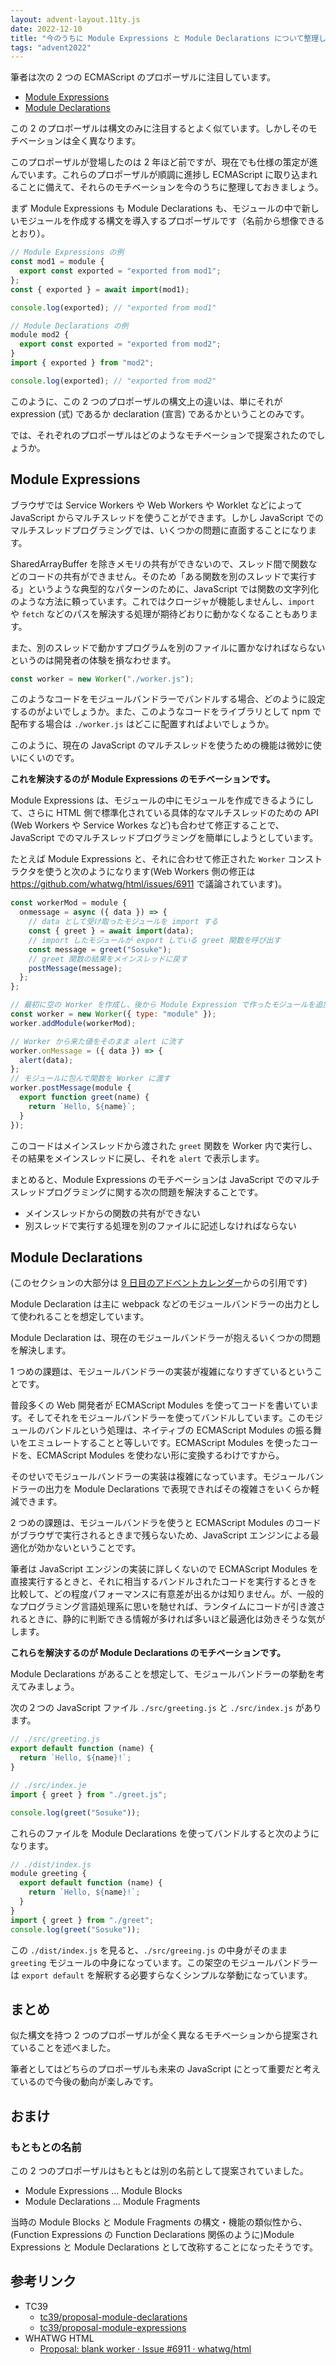 ```yaml
---
layout: advent-layout.11ty.js
date: 2022-12-10
title: "今のうちに Module Expressions と Module Declarations について整理しておこう"
tags: "advent2022"
---
```


筆者は次の 2 つの ECMAScript のプロポーザルに注目しています。

- [Module Expressions](https://github.com/tc39/proposal-module-expressions)
- [Module Declarations](https://github.com/tc39/proposal-module-declarations)

この 2 のプロポーザルは構文のみに注目するとよく似ています。しかしそのモチベーションは全く異なります。

このプロポーザルが登場したのは 2 年ほど前ですが、現在でも仕様の策定が進んでいます。これらのプロポーザルが順調に進捗し ECMAScript に取り込まれることに備えて、それらのモチベーションを今のうちに整理しておきましょう。

まず Module Expressions も Module Declarations も、モジュールの中で新しいモジュールを作成する構文を導入するプロポーザルです（名前から想像できるとおり）。

```js
// Module Expressions の例
const mod1 = module {
  export const exported = "exported from mod1";
};
const { exported } = await import(mod1);

console.log(exported); // "exported from mod1"
```

```js
// Module Declarations の例
module mod2 {
  export const exported = "exported from mod2";
}
import { exported } from "mod2";

console.log(exported); // "exported from mod2"
```

このように、この 2 つのプロポーザルの構文上の違いは、単にそれが expression (式) であるか declaration (宣言) であるかということのみです。

では、それぞれのプロポーザルはどのようなモチベーションで提案されたのでしょうか。

## Module Expressions

ブラウザでは Service Workers や Web Workers や Worklet などによって JavaScript からマルチスレッドを使うことができます。しかし JavaScript でのマルチスレッドプログラミングでは、いくつかの問題に直面することになります。

SharedArrayBuffer を除きメモリの共有ができないので、スレッド間で関数などのコードの共有ができません。そのため「ある関数を別のスレッドで実行する」というような典型的なパターンのために、JavaScript では関数の文字列化のような方法に頼っています。これではクロージャが機能しませんし、`import` や `fetch` などのパスを解決する処理が期待どおりに動かなくなることもあります。

また、別のスレッドで動かすプログラムを別のファイルに置かなければならないというのは開発者の体験を損なわせます。

```js
const worker = new Worker("./worker.js");
```

このようなコードをモジュールバンドラーでバンドルする場合、どのように設定するのがよいでしょうか。また、このようなコードをライブラリとして npm で配布する場合は `./worker.js` はどこに配置すればよいでしょうか。

このように、現在の JavaScript のマルチスレッドを使うための機能は微妙に使いにくいのです。

**これを解決するのが Module Expressions のモチベーションです。**

Module Expressions は、モジュールの中にモジュールを作成できるようにして、さらに HTML 側で標準化されている具体的なマルチスレッドのための API (Web Workers や Service Workes など)も合わせて修正することで、JavaScript でのマルチスレッドプログラミングを簡単にしようとしています。

たとえば Module Expressions と、それに合わせて修正された `Worker` コンストラクタを使うと次のようになります(Web Workers 側の修正は https://github.com/whatwg/html/issues/6911 で議論されています)。

```js
const workerMod = module {
  onmessage = async ({ data }) => {
    // data として受け取ったモジュールを import する
    const { greet } = await import(data);
    // import したモジュールが export している greet 関数を呼び出す
    const message = greet("Sosuke");
    // greet 関数の結果をメインスレッドに戻す
    postMessage(message);
  };
};

// 最初に空の Worker を作成し、後から Module Expression で作ったモジュールを追加する
const worker = new Worker({ type: "module" });
worker.addModule(workerMod);

// Worker から来た値をそのまま alert に流す
worker.onMessage = ({ data }) => {
  alert(data);
};
// モジュールに包んで関数を Worker に渡す
worker.postMessage(module {
  export function greet(name) {
    return `Hello, ${name}`;
  }
});
```

このコードはメインスレッドから渡された `greet` 関数を Worker 内で実行し、その結果をメインスレッドに戻し、それを `alert` で表示します。

まとめると、Module Expressions のモチベーションは JavaScript でのマルチスレッドプログラミングに関する次の問題を解決することです。

- メインスレッドからの関数の共有ができない
- 別スレッドで実行する処理を別のファイルに記述しなければならない

## Module Declarations

(このセクションの大部分は [9 日目のアドベントカレンダー](../09)からの引用です)

Module Declaration は主に webpack などのモジュールバンドラーの出力として使われることを想定しています。

Module Declaration は、現在のモジュールバンドラーが抱えるいくつかの問題を解決します。

1 つめの課題は、モジュールバンドラーの実装が複雑になりすぎているということです。

普段多くの Web 開発者が ECMAScript Modules を使ってコードを書いています。そしてそれをモジュールバンドラーを使ってバンドルしています。このモジュールのバンドルという処理は、ネイティブの ECMAScript Modules の振る舞いをエミュレートすることと等しいです。ECMAScript Modules を使ったコードを、ECMAScript Modules を使わない形に変換するわけですから。

そのせいでモジュールバンドラーの実装は複雑になっています。モジュールバンドラーの出力を Module Declarations で表現できればその複雑さをいくらか軽減できます。

2 つめの課題は、モジュールバンドラを使うと ECMAScript Modules のコードがブラウザで実行されるときまで残らないため、JavaScript エンジンによる最適化が効かないということです。

筆者は JavaScript エンジンの実装に詳しくないので ECMAScript Modules を直接実行するときと、それに相当するバンドルされたコードを実行するときを比較して、どの程度パフォーマンスに有意差が出るかは知りません。が、一般的なプログラミング言語処理系に思いを馳せれば、ランタイムにコードが引き渡されるときに、静的に判断できる情報が多ければ多いほど最適化は効きそうな気がします。

**これらを解決するのが Module Declarations のモチベーションです。**

Module Declarations があることを想定して、モジュールバンドラーの挙動を考えてみましょう。

次の２つの JavaScript ファイル `./src/greeting.js` と `./src/index.js` があります。

```js
// ./src/greeting.js
export default function (name) {
  return `Hello, ${name}!`;
}
```

```js
// ./src/index.je
import { greet } from "./greet.js";

console.log(greet("Sosuke"));
```

これらのファイルを Module Declarations を使ってバンドルすると次のようになります。

```js
// ./dist/index.js
module greeting {
  export default function (name) {
    return `Hello, ${name}!`;
  }
}
import { greet } from "./greet";
console.log(greet("Sosuke"));
```

この `./dist/index.js` を見ると、`./src/greeing.js` の中身がそのまま `greeting` モジュールの中身になっています。この架空のモジュールバンドラーは `export default` を解釈する必要すらなくシンプルな挙動になっています。

## まとめ

似た構文を持つ 2 つのプロポーザルが全く異なるモチベーションから提案されていることを述べました。

筆者としてはどちらのプロポーザルも未来の JavaScript にとって重要だと考えているので今後の動向が楽しみです。

## おまけ

### もともとの名前

この 2 つのプロポーザルはもともとは別の名前として提案されていました。

- Module Expressions ... Module Blocks
- Module Declarations ... Module Fragments

当時の Module Blocks と Module Fragments の構文・機能の類似性から、(Function Expressions の Function Declarations 関係のように)Module Expressions と Module Declarations として改称することになったそうです。

## 参考リンク

- TC39
  - [tc39/proposal-module-declarations](https://github.com/tc39/proposal-module-declarations)
  - [tc39/proposal-module-expressions](https://github.com/tc39/proposal-module-expressions)
- WHATWG HTML
  - [Proposal: blank worker · Issue #6911 · whatwg/html](https://github.com/whatwg/html/issues/6911)
